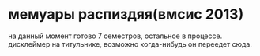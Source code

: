 # мемуары распиздяя(вмсис 2013)
на данный момент готово 7 семестров, остальное в процессе. дисклеймер на титульнике, возможно когда-нибудь он переедет сюда.
